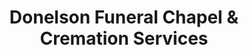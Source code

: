 ---
title: "Donelson Funeral Chapel & Cremation Services"
url: /hillsboro/donelson-funeral-chapel-and-cremation-services/
shop: funeral directors
---